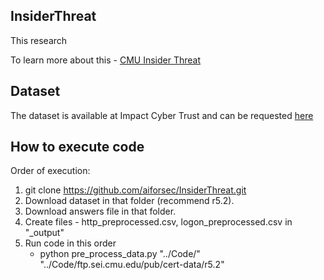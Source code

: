 ## InsiderThreat
This research 

To learn more about this - [CMU Insider Threat](https://resources.sei.cmu.edu/library/asset-view.cfm?assetid=91513)

## Dataset

The dataset is available at Impact Cyber Trust and can be requested [here](https://resources.sei.cmu.edu/library/asset-view.cfm?assetid=508099)

## How to execute code
Order of execution:
1. git clone https://github.com/aiforsec/InsiderThreat.git
2. Download dataset in that folder (recommend r5.2).
3. Download answers file in that folder.
4. Create files - http_preprocessed.csv, logon_preprocessed.csv in "_output"
5. Run code in this order
	- python pre_process_data.py "../Code/" "../Code/ftp.sei.cmu.edu/pub/cert-data/r5.2"
